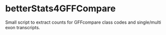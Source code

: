 # betterStats4GFFCompare
Small script to extract counts for GFFcompare class codes and single/multi exon transcripts.
